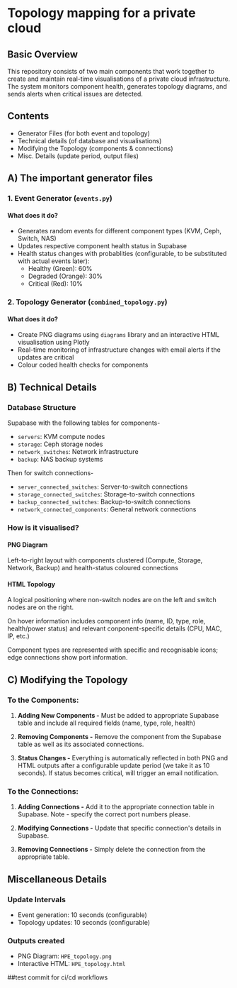 # Topology mapping for a private cloud

## Basic Overview

This repository consists of two main components that work together to create and maintain real-time visualisations of a private cloud infrastructure. The system monitors component health, generates topology diagrams, and sends alerts when critical issues are detected.

## Contents

- Generator Files (for both event and topology)
- Technical details (of database and visualisations)
- Modifying the Topology (components & connections)
- Misc. Details (update period, output files)

## A) The important generator files

### 1. Event Generator (`events.py`)

#### What does it do?

- Generates random events for different component types (KVM, Ceph, Switch, NAS)
- Updates respective component health status in Supabase
- Health status changes with probablities (configurable, to be substituted with actual events later):
  - Healthy (Green): 60%
  - Degraded (Orange): 30%
  - Critical (Red): 10%

### 2. Topology Generator (`combined_topology.py`)

#### What does it do?

- Create PNG diagrams using `diagrams` library and an interactive HTML visualisation using Plotly
- Real-time monitoring of infrastructure changes with email alerts if the updates are critical
- Colour coded health checks for components

## B) Technical Details

### Database Structure

Supabase with the following tables for components-

- `servers`: KVM compute nodes
- `storage`: Ceph storage nodes
- `network_switches`: Network infrastructure
- `backup`: NAS backup systems

Then for switch connections-

- `server_connected_switches`: Server-to-switch connections
- `storage_connected_switches`: Storage-to-switch connections
- `backup_connected_switches`: Backup-to-switch connections
- `network_connected_components`: General network connections

### How is it visualised?

#### PNG Diagram

Left-to-right layout with components clustered (Compute, Storage, Network, Backup) and health-status coloured connections

#### HTML Topology

A logical positioning where non-switch nodes are on the left and switch nodes are on the right.

On hover information includes component info (name, ID, type, role, health/power status) and relevant conponent-specific details (CPU, MAC, IP, etc.)

Component types are represented with specific and recognisable icons; edge connections show port information.

## C) Modifying the Topology

### To the Components:

1. **Adding New Components -**
   Must be added to appropriate Supabase table and include all required fields (name, type, role, health)

2. **Removing Components -**
   Remove the component from the Supabase table as well as its associated connections.

3. **Status Changes -**
   Everything is automatically reflected in both PNG and HTML outputs after a configurable update period (we take it as 10 seconds). If status becomes critical, will trigger an email notification.

### To the Connections:

1. **Adding Connections -**
   Add it to the appropriate connection table in Supabase. Note - specify the correct port numbers please.

2. **Modifying Connections -**
   Update that specific connection's details in Supabase.

3. **Removing Connections -**
   Simply delete the connection from the appropriate table.

## Miscellaneous Details

### Update Intervals

- Event generation: 10 seconds (configurable)
- Topology updates: 10 seconds (configurable)

### Outputs created

- PNG Diagram: `HPE_topology.png`
- Interactive HTML: `HPE_topology.html`

##test commit for ci/cd workflows
